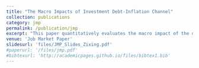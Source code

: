 ```yaml
---
title: "The Macro Impacts of Investment Debt-Inflation Channel"
collection: publications
category: jmp
permalink: /publication/jmp
excerpt: "This paper quantitatively evaluates the macro impact of the debt-inflation (Fisher) channel of investment,  whereby unexpected inflation erodes the real value of nominal debt and thus stimulates firm-level investment. Consistent with theory, I document that more indebted firms increase investment more relative to others following unexpected increase in inflation. To quantify the macro effect of this channel, I develop a general equilibrium model with heterogeneous firms, financial frictions and nominal debt contracts.  I show that a 1% unexpected inflation raises aggregate investment by 0.8%. By applying the observed post-COVID inflation surprises, this firm-side Fisher channel is quantitatively important enough to explain about 50% investment surge. This finding highlights a significant transmission mechanism for investment, in contrast to previous studies that found a more modest role for the Fisher channel on household consumption."
venue: 'Job Market Paper'
slidesurl: 'files/JMP_Slides_Zixing.pdf'
#paperurl: '/files/jmp.pdf'
#bibtexurl: 'http://academicpages.github.io/files/bibtex1.bib'
---
```



